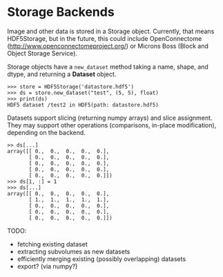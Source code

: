 Storage Backends
================

Image and other data is stored in a Storage object. Currently, that
means HDF5Storage, but in the future, this could include
OpenConnectome (<http://www.openconnectomeproject.org/>) or Microns
Boss (Block and Object Storage Service).

Storage objects have a ``new_dataset`` method taking a name, shape, and dtype, and returning a **Dataset** object.

    >>> store = HDF5Storage('datastore.hdf5')
    >>> ds = store.new_dataset("test", (5, 5), float)
    >>> print(ds)
    HDF5 dataset /test2 in HDF5(path: datastore.hdf5)

Datasets support slicing (returning numpy arrays) and slice
assignment.  They may support other operations (comparisons,
in-place modification), depending on the backend.

    >> ds[...]
    array([[ 0.,  0.,  0.,  0.,  0.],
           [ 0.,  0.,  0.,  0.,  0.],
           [ 0.,  0.,  0.,  0.,  0.],
           [ 0.,  0.,  0.,  0.,  0.],
           [ 0.,  0.,  0.,  0.,  0.]])
    >>> ds[1, :] = 1
    >>> ds[...]
    array([[ 0.,  0.,  0.,  0.,  0.],
           [ 1.,  1.,  1.,  1.,  1.],
           [ 0.,  0.,  0.,  0.,  0.],
           [ 0.,  0.,  0.,  0.,  0.],
           [ 0.,  0.,  0.,  0.,  0.]])

TODO:
- fetching existing dataset
- extracting subvolumes as new datasets
- efficiently merging existing (possibly overlapping) datasets
- export?  (via numpy?)
